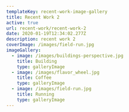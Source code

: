 ```yaml
---
templateKey: recent-work-image-gallery
title: Recent Work 2
active: true
url: recent-work/recent-work-2
date: 2020-01-19T12:34:02.277Z
description: recent work 2
coverImage: /images/field-run.jpg
imageGallery:
  - image: /images/buildings-perspective.jpg
    title: Building
    type: galleryImage
  - image: /images/flavor_wheel.jpg
    title: Coffee
    type: galleryImage
  - image: /images/field-run.jpg
    title: Running
    type: galleryImage
---
```


